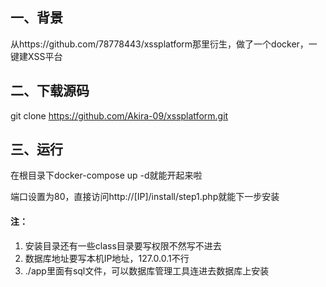 ## 一、背景

从https://github.com/78778443/xssplatform那里衍生，做了一个docker，一键建XSS平台

## 二、下载源码

git clone https://github.com/Akira-09/xssplatform.git

## 三、运行

在根目录下docker-compose up -d就能开起来啦

端口设置为80，直接访问http://[IP]/install/step1.php就能下一步安装

#### 注：

1. 安装目录还有一些class目录要写权限不然写不进去
2. 数据库地址要写本机IP地址，127.0.0.1不行
3. ./app里面有sql文件，可以数据库管理工具连进去数据库上安装